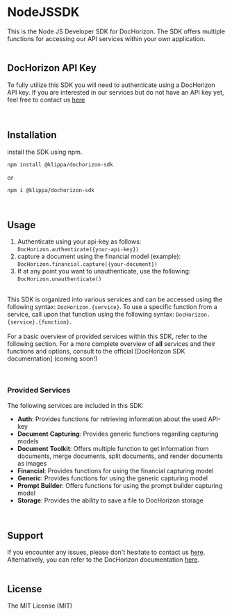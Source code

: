 # NodeJSSDK
This is the Node JS Developer SDK for DocHorizon.
The SDK offers multiple functions for accessing our API services within
your own application.  
&emsp;

## DocHorizon API Key
To fully utilize this SDK you will need to authenticate using a DocHorizon API key.
If you are interested in our services but do not have an API key yet, feel free to contact us [here](https://klippa.com/en/contact-en)

&emsp;

## Installation
install the SDK using npm.


```npm install @klippa/dochorizon-sdk```

or

```npm i @klippa/dochorizon-sdk```

&emsp;

## Usage
1. Authenticate using your api-key as follows:
   ```DocHorizon.authenticate({your-api-key})```
2. capture a document using the financial model (example):
   ```DocHorizon.financial.capture({your-document})```
3. If at any point you want to unauthenticate, use the following:
   ```DocHorizon.unauthenticate()```

&emsp;  
This SDK is organized into various services and can be accessed using the following syntax:
```DocHorizon.{service}```. To use a specific function from a service, call upon
that function using the following syntax: ```DocHorizon.{service}.{function}```.    
&emsp;  
For a basic overview of provided services within this SDK, refer to the following section. For a
more complete overview of **all** services and their functions and options, consult to the official
[DocHorizon SDK documentation] (coming soon!)

&emsp;

### Provided Services
The following services are included in this SDK:

- **Auth**: Provides functions for retrieving information about the used API-key
- **Document** **Capturing**: Provides generic functions regarding capturing models
- **Document** **Toolkit**: Offers multiple function to get information from documents,
  merge documents, split documents, and render documents as images
- **Financial**: Provides functions for using the financial capturing model
- **Generic**: Provides functions for using the generic capturing model
- **Prompt** **Builder**: Offers functions for using the prompt builder capturing model
- **Storage**: Provides the ability to save a file to DocHorizon storage


&emsp;

## Support
If you encounter any issues, please don't hesitate to contact us [here](https://klippa.com/en/contact-en).  
Alternatively, you can refer to the DocHorizon documentation [here](https://dochorizon.klippa.com/docs).  
&emsp;

## License
The MIT License (MIT)

&emsp;  
